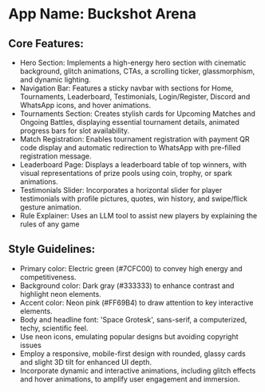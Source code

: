 # **App Name**: Buckshot Arena

## Core Features:

- Hero Section: Implements a high-energy hero section with cinematic background, glitch animations, CTAs, a scrolling ticker, glassmorphism, and dynamic lighting.
- Navigation Bar: Features a sticky navbar with sections for Home, Tournaments, Leaderboard, Testimonials, Login/Register, Discord and WhatsApp icons, and hover animations.
- Tournaments Section: Creates stylish cards for Upcoming Matches and Ongoing Battles, displaying essential tournament details, animated progress bars for slot availability.
- Match Registration: Enables tournament registration with payment QR code display and automatic redirection to WhatsApp with pre-filled registration message.
- Leaderboard Page: Displays a leaderboard table of top winners, with visual representations of prize pools using coin, trophy, or spark animations.
- Testimonials Slider: Incorporates a horizontal slider for player testimonials with profile pictures, quotes, win history, and swipe/flick gesture animation.
- Rule Explainer: Uses an LLM tool to assist new players by explaining the rules of any game

## Style Guidelines:

- Primary color: Electric green (#7CFC00) to convey high energy and competitiveness.
- Background color: Dark gray (#333333) to enhance contrast and highlight neon elements.
- Accent color: Neon pink (#FF69B4) to draw attention to key interactive elements.
- Body and headline font: 'Space Grotesk', sans-serif, a computerized, techy, scientific feel.
- Use neon icons, emulating popular designs but avoiding copyright issues
- Employ a responsive, mobile-first design with rounded, glassy cards and slight 3D tilt for enhanced UI depth.
- Incorporate dynamic and interactive animations, including glitch effects and hover animations, to amplify user engagement and immersion.